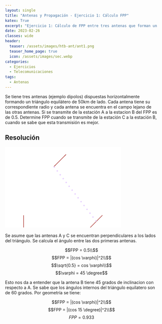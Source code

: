 ```yaml
--- 
layout: single 
title: "Antenas y Propagación - Ejercicio 1: Cálculo FPP"
katex: True
excerpt: "Ejercicio 1: Cálculo de FPP entre tres antenas que forman un triángulo equilátero" 
date: 2023-02-26 
classes: wide 
header:
  teaser: /assets/images/htb-ant/ant1.png
  teaser_home_page: true
  icon: /assets/images/sec.webp
categories:
  - Ejercicios
  - Telecomunicaciones
tags:
  - Antenas
---
```


Se tiene tres antenas (ejemplo dipolos) dispuestas horizontalmente formando un triángulo equilátero de 50km de lado. Cada antena tiene su correspondiente radio y cada antena se encuentra en el campo lejano de las otras antenas. Si se transmite de la estación A a la estacion B del FPP es de 0.5. Determine FPP cuando se transmite de la estación C a la estación B, cuando se sabe que esta transmisión es mejor.

## Resolución

![](/assets/images/htb-ant/ant1.png)

Se asume que las antenas A y C se encuentran perpendiculares a los lados del triángulo. Se calcula el ángulo entre las dos primeras antenas.

$$FPP = 0.5\\$$
$$FPP = |(cos \varphi)|^2\\$$
$$\sqrt{0.5} = cos \varphi\\$$
$$\varphi = 45 \degree$$

Esto nos da a entender que la antena B tiene 45 grados de inclinacion con respecto a A. Se sabe que los ángulos internos del triángulo equilatero son de 60 grados. Por geometría se tiene:

$$FPP = |(cos \varphi)|^2\\$$
$$FPP = |(cos 15 \degree)|^2\\$$
$$FPP = 0.933$$
